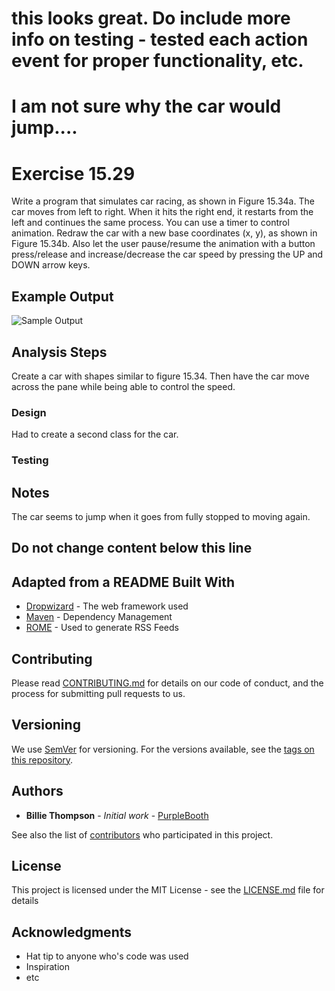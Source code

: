 # this looks great. Do include more info on testing - tested each action event for proper functionality, etc.
#  I am not sure why the car would jump....

# Exercise 15.29
Write a program that simulates car racing, as shown in Figure 15.34a. The car moves from left to right. When it hits the right end, it   restarts from the left and continues the same process. You can use a timer to control animation. Redraw the car with a new base coordinates (x, y), as shown in Figure 15.34b. Also let the user pause/resume the animation with a button press/release and increase/decrease the car speed by pressing the UP and DOWN arrow keys.

## Example Output
![Sample Output](README.png)

## Analysis Steps
Create a car with shapes similar to figure 15.34. Then have the car move across the pane while being able to control the speed.

### Design
Had to create a second class for the car.

### Testing

## Notes
The car seems to jump when it goes from fully stopped to moving again.

## Do not change content below this line
## Adapted from a README Built With
*  [Dropwizard](http://www.dropwizard.io/1.0.2/docs/) - The web framework used
*  [Maven](https://maven.apache.org/) - Dependency Management
*  [ROME](https://rometools.github.io/rome/) - Used to generate RSS Feeds

## Contributing

Please read 
[CONTRIBUTING.md](https://gist.github.com/PurpleBooth/b24679402957c63ec426) for details on our code of conduct, and the process for submitting pull requests to us.

## Versioning

We use [SemVer](http://semver.org/) for versioning. For the versions available, see the [tags on this repository](https://github.com/your/project/tags).

## Authors

*  **Billie Thompson** - *Initial work* - 
	[PurpleBooth](https://github.com/PurpleBooth)

See also the list of [contributors](https://github.com/your/project/contributors) who participated in this project.

## License

This project is licensed under the MIT License - see the [LICENSE.md](LICENSE.md) file for details

## Acknowledgments

*  Hat tip to anyone who's code was used
*  Inspiration
*  etc
